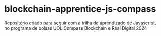 # blockchain-apprentice-js-compass
Repositório criado para seguir com a trilha de aprendizado de Javascript, no programa de bolsas UOL Compass Blockchain e Real Digital 2024